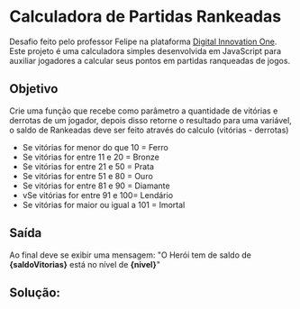 # Calculadora de Partidas Rankeadas

Desafio feito pelo professor Felipe na plataforma <a href="https://dio.me">Digital Innovation One</a>. <br>
Este projeto é uma calculadora simples desenvolvida em JavaScript para auxiliar jogadores a calcular seus pontos em partidas ranqueadas de jogos.

## Objetivo

Crie uma função que recebe como parâmetro a quantidade de vitórias e derrotas de um jogador,
depois disso retorne o resultado para uma variável, o saldo de Rankeadas deve ser feito através do calculo (vitórias - derrotas)

* Se vitórias for menor do que 10 = Ferro
* Se vitórias for entre 11 e 20 = Bronze
* Se vitórias for entre 21 e 50 = Prata
* Se vitórias for entre 51 e 80 = Ouro
* Se vitórias for entre 81 e 90 = Diamante
* vSe vitórias for entre 91 e 100= Lendário
* Se vitórias for maior ou igual a 101 = Imortal

## Saída

Ao final deve se exibir uma mensagem:
"O Herói tem de saldo de **{saldoVitorias}** está no nível de **{nivel}**"

## Solução:

